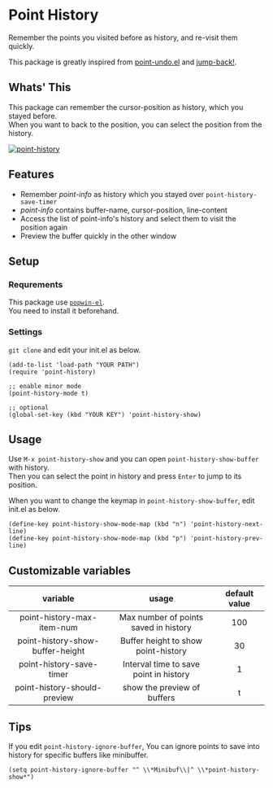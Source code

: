 # Point History

Remember the points you visited before as history, and re-visit them quickly.

This package is greatly inspired from [point-undo.el](https://www.emacswiki.org/emacs/point-undo.el) and [jump-back!](https://qiita.com/zk_phi/items/c145b7bd8077b8a0f537).

## Whats' This

This package can remember the cursor-position as history, which you stayed before.  
When you want to back to the position, you can select the position from the history.

[![point-history](https://i.gyazo.com/68ef30d465487356e02b30790c49a8d4.gif)](https://gyazo.com/68ef30d465487356e02b30790c49a8d4)

## Features

+ Remember _point-info_ as history which you stayed over `point-history-save-timer`
+ _point-info_ contains buffer-name, cursor-position, line-content
+ Access the list of point-info's history and select them to visit the position again
+ Preview the buffer quickly in the other window

## Setup

### Requrements

This package use [`popwin-el`](https://github.com/m2ym/popwin-el).  
You need to install it beforehand.

### Settings

`git clone` and edit your init.el as below.

```elisp
(add-to-list 'load-path "YOUR PATH")
(require 'point-history)

;; enable minor mode
(point-history-mode t)

;; optional
(global-set-key (kbd "YOUR KEY") 'point-history-show)
```

## Usage

Use `M-x point-history-show` and you can open `point-history-show-buffer` with history.  
Then you can select the point in history and press `Enter` to jump to its position.

When you want to change the keymap in `point-history-show-buffer`, edit init.el as below.

```elisp
(define-key point-history-show-mode-map (kbd "n") 'point-history-next-line)
(define-key point-history-show-mode-map (kbd "p") 'point-history-prev-line)
```

## Customizable variables

|variable|usage|default value|
|:---:|:---:|:---:|
|point-history-max-item-num|Max number of points saved in history|100|
|point-history-show-buffer-height|Buffer height to show point-history|30|
|point-history-save-timer|Interval time to save point in history|1|
|point-history-should-preview|show the preview of buffers|t|

## Tips

If you edit `point-history-ignore-buffer`, You can ignore points to save into history for specific buffers like minibuffer.

```elisp
(setq point-history-ignore-buffer "^ \\*Minibuf\\|^ \\*point-history-show*")
```
